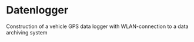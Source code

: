 # Datenlogger
Construction of a vehicle GPS data logger with WLAN-connection to a data archiving system
